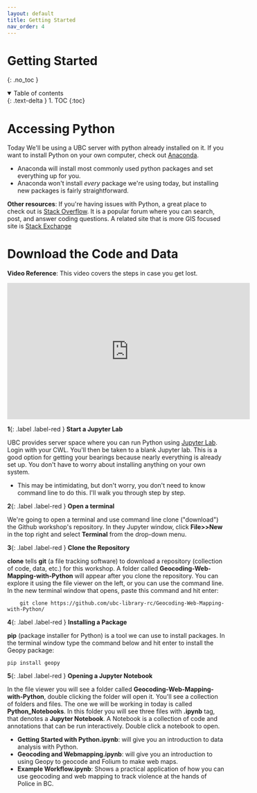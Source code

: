```yaml
---
layout: default
title: Getting Started
nav_order: 4
---
```


# Getting Started
{: .no_toc }

<details open markdown="block">
  <summary>
    Table of contents
  </summary>
  {: .text-delta }
1. TOC
{:toc}
</details>


# Accessing Python

Today We'll be using a UBC server with python already installed on it.  If you want to install Python on your own computer, check out [Anaconda](https://www.anaconda.com/products/individual).

* Anaconda will install most commonly used python packages and set everything up for you.
* Anaconda won't install *every* package we're using today, but installing new packages is fairly straightforward.

**Other resources**: If you're having issues with Python, a great place to check out is [Stack Overflow](https://stackoverflow.com/).  It is a popular forum where you can search, post, and answer coding questions.  A related site that is more GIS focused site is [Stack Exchange](https://gis.stackexchange.com/)


# Download the Code and Data

**Video Reference**: This video covers the steps in case you get lost.

<iframe width="560" height="315" src="https://www.youtube.com/embed/_lqzOLeSlo0" title="YouTube video player" frameborder="0" allow="accelerometer; autoplay; clipboard-write; encrypted-media; gyroscope; picture-in-picture" allowfullscreen></iframe>


**1**{: .label .label-red } **Start a Jupyter Lab**

UBC provides server space where you can run Python using [Jupyter Lab](https://ubc.syzygy.ca/jupyter).  Login with your CWL.  You'll then be taken to a blank Jupyter lab.  This is a good option for getting your bearings because nearly everything is already set up.  You don't have to worry about installing anything on your own system.
* This may be intimidating, but don't worry, you don't need to know command line to do this.  I'll walk you through step by step.

**2**{: .label .label-red } **Open a terminal**

We're going to open a terminal and use command line clone ("download") the Github workshop's repository.  In they Jupyter window, click **File>>New** in the top right and select **Terminal** from the drop-down menu.

**3**{: .label .label-red } **Clone the Repository**

**clone** tells **git** (a file tracking software) to download a repository (collection of code, data, etc.) for this workshop.  A folder called **Geocoding-Web-Mapping-with-Python** will appear after you clone the repository.  You can explore it using the file viewer on the left, or you can use the command line.  In the new terminal window that opens, paste this command and hit enter:

		git clone https://github.com/ubc-library-rc/Geocoding-Web-Mapping-with-Python/

**4**{: .label .label-red } **Installing a Package**

**pip** (package installer for Python) is a tool we can use to install packages.  In the terminal window type the command below and hit enter to install the Geopy package:

    pip install geopy

**5**{: .label .label-red }  **Opening a Jupyter Notebook**

In the file viewer you will see a folder called **Geocoding-Web-Mapping-with-Python**, double clicking the folder will open it.  You'll see a collection of folders and files.  The one we will be working in today is called **Python_Notebooks**.  In this folder you will see three files with **.ipynb** tag, that denotes a **Jupyter Notebook**.  A Notebook is a collection of code and annotations that can be run interactively.  Double click a notebook to open.  

* **Getting Started with Python.ipynb**: will give you an introduction to data analysis with Python.
* **Geocoding and Webmapping.ipynb**: will give you an introduction to using Geopy to geocode and Folium to make web maps.
* **Example Workflow.ipynb**: Shows a practical application of how you can use geocoding and web mapping to track violence at the hands of Police in BC.